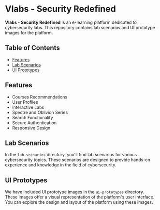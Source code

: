 # Vlabs - Security Redefined

**Vlabs - Security Redefined** is an e-learning platform dedicated to cybersecurity labs. This repository contains lab scenarios and UI prototype images for the platform.

## Table of Contents

- [Features](#features)
- [Lab Scenarios](#lab-scenarios)
- [UI Prototypes](#ui-prototypes)


## Features

- Courses Recommendations
- User Profiles
- Interactive Labs
- Spectre and Oblivion Series
- Search Functionality
- Secure Authentication
- Responsive Design

## Lab Scenarios

In the `lab-scenarios` directory, you'll find lab scenarios for various cybersecurity topics. These scenarios are designed to provide hands-on experience and knowledge in the field of cybersecurity.

## UI Prototypes

We have included UI prototype images in the `ui-prototypes` directory. These images offer a visual representation of the platform's user interface. You can explore the design and layout of the platform using these images.

